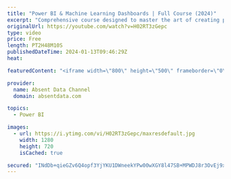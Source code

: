 ```yaml
---
title: "Power BI & Machine Learning Dashboards | Full Course (2024)"
excerpt: "Comprehensive course designed to master the art of creating powerful Power BI dashboards, augmented with sophisticated machine learning models. Dive into the world of low-code AutoML solutions as well as delve into custom coding from scratch. This course also covers crucial Python programming skills"
originalUrl: https://youtube.com/watch?v=H02RT3zGepc
type: video
price: Free
length: PT2H48M10S
publishedDateTime: 2024-01-13T09:46:29Z
heat: 

featuredContent: "<iframe width=\"800\" height=\"500\" frameborder=\"0\" src=\"https://www.youtube.com/embed/H02RT3zGepc\" allow=\"accelerometer; autoplay; encrypted-media; gyroscope; picture-in-picture\" allowfullscreen></iframe>"

provider:
  name: Absent Data Channel
  domain: absentdata.com

topics:
  - Power BI

images:
  - url: https://i.ytimg.com/vi/H02RT3zGepc/maxresdefault.jpg
    width: 1280
    height: 720
    isCached: true

secured: "INdDb+qieGZv6Q4opf3YjYKU1DWneekYPw00wXGY8l47SB+MPWDJ8r3OvEj9xEnjdS24y0ceiUizCZTW+PoIv7FT7Xl4KqH1I4y76dMzm0rrBMSfrriUsy7OpJ42kx+o6Tpx7m2+FeuNp5qjZRWxrgeMCU82pWQw1y4y08RM2Y7bxuwgOWW+jAwgsWWWfW+eE22xs5lQO3aizzIrkRkwtuDIzzunPC01zmNCNHIbYYVnaWS8N1s3Lc79pW/XiKf70mP/IPCQYh+sMm5GmAfRBYT8VNggGY9/WUJHeA52UlsXVvE3rSf3y7cwJiLiIVyQMe+uZqchJn3Sjdw1ifBSOXSkVsn4LD85Ld+7Pq7rz5a9yvwgL8WeTR9gqOCJYwn0Ia85G/55aygLbrjg1KZ72WGZx6Y2NQNc7QOG97oZWv0=;LlSrC0LnoyhOGS/060gI+w=="
---
```


